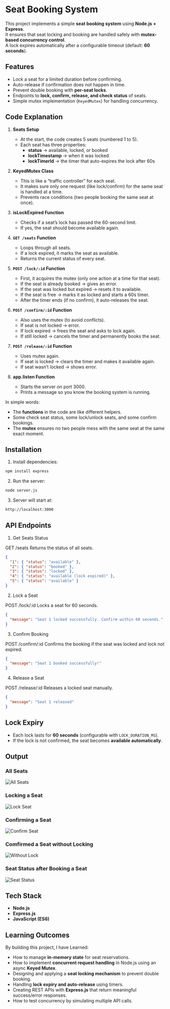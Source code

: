 # Seat Booking System
This project implements a simple **seat booking system** using **Node.js + Express**.  
It ensures that seat locking and booking are handled safely with **mutex-based concurrency control**.  
A lock expires automatically after a configurable timeout (default: **60 seconds**).  


## Features
- Lock a seat for a limited duration before confirming.
- Auto-release if confirmation does not happen in time.
- Prevent double booking with **per-seat locks**.
- Endpoints to **lock, confirm, release, and check status** of seats.
- Simple mutex implementation (`KeyedMutex`) for handling concurrency.


## Code Explanation

1. **Seats Setup**  
   - At the start, the code creates 5 seats (numbered 1 to 5).  
   - Each seat has three properties:  
     - **status** → available, locked, or booked  
     - **lockTimestamp** → when it was locked  
     - **lockTimerId** → the timer that auto-expires the lock after 60s  

2. **KeyedMutex Class**  
   - This is like a “traffic controller” for each seat.  
   - It makes sure only one request (like lock/confirm) for the same seat is handled at a time.  
   - Prevents race conditions (two people booking the same seat at once).  

3. **isLockExpired Function**  
   - Checks if a seat’s lock has passed the 60-second limit.  
   - If yes, the seat should become available again.  

4. **`GET /seats` Function**  
   - Loops through all seats.  
   - If a lock expired, it marks the seat as available.  
   - Returns the current status of every seat.  

5. **`POST /lock/:id` Function**  
   - First, it acquires the mutex (only one action at a time for that seat).  
   - If the seat is already booked → gives an error.  
   - If the seat was locked but expired → resets it to available.  
   - If the seat is free → marks it as locked and starts a 60s timer.  
   - After the timer ends (if no confirm), it auto-releases the seat.  

6. **`POST /confirm/:id` Function**  
   - Also uses the mutex (to avoid conflicts).  
   - If seat is not locked → error.  
   - If lock expired → frees the seat and asks to lock again.  
   - If still locked → cancels the timer and permanently books the seat.  

7. **`POST /release/:id` Function**  
   - Uses mutex again.  
   - If seat is locked → clears the timer and makes it available again.  
   - If seat wasn’t locked → shows error.  

8. **app.listen Function**  
   - Starts the server on port 3000.  
   - Prints a message so you know the booking system is running.  

In simple words:  
- The **functions** in the code are like different helpers.  
- Some check seat status, some lock/unlock seats, and some confirm bookings.  
- The **mutex** ensures no two people mess with the same seat at the same exact moment.  


## Installation

1. Install dependencies:
```bash
npm install express
```
2. Run the server:
```bash
node server.js
```

3. Server will start at:
```bash
http://localhost:3000
```

## API Endpoints
1. Get Seats Status

GET /seats
Returns the status of all seats.

```json
{
  "1": { "status": "available" },
  "2": { "status": "booked" },
  "3": { "status": "locked" },
  "4": { "status": "available (lock expired)" },
  "5": { "status": "available" }
}
```

2. Lock a Seat

POST /lock/:id
Locks a seat for 60 seconds.

```json
{
  "message": "Seat 1 locked successfully. Confirm within 60 seconds."
}
```

3. Confirm Booking

POST /confirm/:id
Confirms the booking if the seat was locked and lock not expired.

```json
{
  "message": "Seat 1 booked successfully!"
}
```

4. Release a Seat

POST /release/:id
Releases a locked seat manually.

```json
{
  "message": "Seat 1 released"
}
```

## Lock Expiry
- Each lock lasts for **60 seconds** (configurable with `LOCK_DURATION_MS`).
- If the lock is not confirmed, the seat becomes **available automatically**.


## Output

### All Seats 
![All Seats](./images/allseats.JPG)

### Locking a Seat
![Lock Seat](./images/locking.JPG)

### Confirming a Seat
![Confirm Seat](./images/confirming.JPG)

### Comfirmed a Seat without Locking 
![Without Lock](./images/confirmingnotlocked.JPG)

### Seat Status after Booking a Seat
![Seat Status](./images/getafterlocking.JPG)




## Tech Stack
- **Node.js**
- **Express.js**
- **JavaScript (ES6)**


## Learning Outcomes

By building this project, I have Learned:

- How to manage **in-memory state** for seat reservations.  
- How to implement **concurrent request handling** in Node.js using an async **Keyed Mutex**.  
- Designing and applying a **seat locking mechanism** to prevent double booking.  
- Handling **lock expiry and auto-release** using timers.  
- Creating REST APIs with **Express.js** that return meaningful success/error responses.  
- How to test concurrency by simulating multiple API calls.